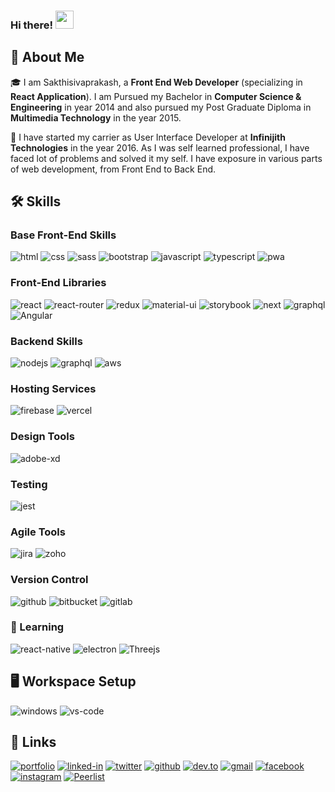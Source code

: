 <!--
**Sakthisivaprakash/Sakthisivaprakash** is a ✨ _special_ ✨ repository because its `README.md` (this file) appears on your GitHub profile.

Here are some ideas to get you started:

- 🔭 I’m currently working on ...
- 🌱 I’m currently learning ...
- 👯 I’m looking to collaborate on ...
- 🤔 I’m looking for help with ...
- 💬 Ask me about ...
- 📫 How to reach me: ...
- 😄 Pronouns: ...
- ⚡ Fun fact: ...
-->

### Hi there! <img src="https://media.giphy.com/media/hvRJCLFzcasrR4ia7z/giphy.gif" width="29px">
## 🚀 About Me
🎓 I am Sakthisivaprakash, a **Front End Web Developer** (specializing in **React Application**). I am Pursued my Bachelor in **Computer Science & Engineering** in year 2014 and also pursued my Post Graduate Diploma in **Multimedia Technology** in the year 2015.

🔭 I have started my carrier as User Interface Developer at **Infinijith Technologies** in the year 2016. As I was self learned professional, I have faced lot of problems and solved it my self. I have exposure in various parts of web development, from Front End to Back End. 


## 🛠️ Skills

### Base Front-End Skills

![html](https://img.shields.io/badge/HTML5-E34F26?style=for-the-badge&logo=html5&logoColor=white)
![css](https://img.shields.io/badge/CSS3-1572B6?style=for-the-badge&logo=css3&logoColor=white)
![sass](https://img.shields.io/badge/SASS-CC6699?style=for-the-badge&logo=sass&logoColor=white)
![bootstrap](https://img.shields.io/badge/Bootstrap-563D7C?style=for-the-badge&logo=bootstrap&logoColor=white)
![javascript](https://img.shields.io/badge/JavaScript-323330?style=for-the-badge&logo=javascript&logoColor=F7DF1E)
![typescript](https://img.shields.io/badge/TypeScript-3178C6?style=for-the-badge&logo=typescript&logoColor=white)
![pwa](https://img.shields.io/badge/Progressive_Web_App-4285F4?style=for-the-badge&logo=googlechrome&logoColor=white)

### Front-End Libraries

![react](https://img.shields.io/badge/React-20232A?style=for-the-badge&logo=react&logoColor=61DAFB)
![react-router](https://img.shields.io/badge/React_Router-CA4245?style=for-the-badge&logo=react-router&logoColor=white)
![redux](https://img.shields.io/badge/Redux-593D88?style=for-the-badge&logo=redux&logoColor=white)
![material-ui](https://img.shields.io/badge/Material_UI-0081CB?style=for-the-badge&logo=mui&logoColor=white)
![storybook](https://img.shields.io/badge/storybook-FF4785?style=for-the-badge&logo=storybook&logoColor=white)
![next](https://img.shields.io/badge/Next-000000?style=for-the-badge&logo=nextdotjs&logoColor=FFFFFF)
![graphql](https://img.shields.io/badge/GraphQL-E434AA?style=for-the-badge&logo=graphql&logoColor=white)
![Angular](https://img.shields.io/badge/Angular-DD0031?style=for-the-badge&logo=angular&logoColor=white)

### Backend Skills
![nodejs](https://img.shields.io/badge/Node.js-43853D?style=for-the-badge&logo=node.js&logoColor=white)
![graphql](https://img.shields.io/badge/GraphQL-E434AA?style=for-the-badge&logo=graphql&logoColor=white)
![aws](https://img.shields.io/badge/Amazon_AWS-232F3E?style=for-the-badge&logo=amazon-aws&logoColor=white)

### Hosting Services

![firebase](https://img.shields.io/badge/Firebase-ffaa00?style=for-the-badge&logo=Firebase&logoColor=white)
![vercel](https://img.shields.io/badge/Vercel-000000?style=for-the-badge&logo=Vercel&logoColor=white)

### Design Tools

![adobe-xd](https://img.shields.io/badge/adobe_xd-470137?style=for-the-badge&logo=adobe-xd&logoColor=white)


### Testing

![jest](https://img.shields.io/badge/Jest-C21325?style=for-the-badge&logo=jest&logoColor=white)

### Agile Tools
![jira](https://img.shields.io/badge/JIRA-004FC6?style=for-the-badge&logo=jira&logoColor=white)
![zoho](https://img.shields.io/badge/zoho-CE2232?style=for-the-badge&logo=zoho&logoColor=white)

###  Version Control
![github](https://img.shields.io/badge/GitHub-100000?style=for-the-badge&logo=github&logoColor=white)
![bitbucket](https://img.shields.io/badge/Bitbucket-330F63?style=for-the-badge&logo=bitbucket&logoColor=white)
![gitlab](https://img.shields.io/badge/GitLab-330F63?style=for-the-badge&logo=gitlab&logoColor=white)

### 🌱 Learning
![react-native](https://img.shields.io/badge/React_Native-20232A?style=for-the-badge&logo=react&logoColor=61DAFB)
![electron](https://img.shields.io/badge/Electron-2C2E3B?style=for-the-badge&logo=electron&logoColor=white)
![Threejs](https://img.shields.io/badge/threejs-black?style=for-the-badge&logo=three.js&logoColor=white)

## 🖥️ Workspace Setup

![windows](https://img.shields.io/badge/Windows_10-0078D6?style=for-the-badge&logo=windows&logoColor=white)
![vs-code](https://img.shields.io/badge/VS_Code-007ACC?style=for-the-badge&logo=Visual-Studio-Code&logoColor=white)

## 🔗 Links

[![portfolio](https://img.shields.io/badge/Portfolio-5340ff?style=for-the-badge&logo=Google-chrome&logoColor=white)](https://techiesakthi.com/)
[![linked-in](https://img.shields.io/badge/Linked_In-0077B5?style=for-the-badge&logo=LinkedIn&logoColor=white)](https://www.linkedin.com/in/sakthisivaprakash/)
[![twitter](https://img.shields.io/badge/Twitter-1DA1F2?style=for-the-badge&logo=twitter&logoColor=white)](https://twitter.com/TechieSakthi)
[![github](https://img.shields.io/badge/GitHub-000000?style=for-the-badge&logo=GitHub&logoColor=white)](https://github.com/Sakthisivaprakash)
[![dev.to](https://img.shields.io/badge/Dev.to-0A0A0A?style=for-the-badge&logo=DevdotTo&logoColor=white)](https://dev.to/techiesakthi)
[![gmail](https://img.shields.io/badge/Gmail-D14836?style=for-the-badge&logo=Gmail&logoColor=white)](mailto:hello@techiesakthi.com)
[![facebook](https://img.shields.io/badge/Facebook-1877F2?style=for-the-badge&logo=facebook&logoColor=white)](https://www.facebook.com/sakthisivaprakash)
[![instagram](https://img.shields.io/badge/Instagram-E4405F?style=for-the-badge&logo=instagram&logoColor=white)](https://www.instagram.com/techiesakthi/)
[![Peerlist](https://peerlist-readme-badge.herokuapp.com/api/techiesakthi?style=flat-square)](https://peerlist.io/techiesakthi)
